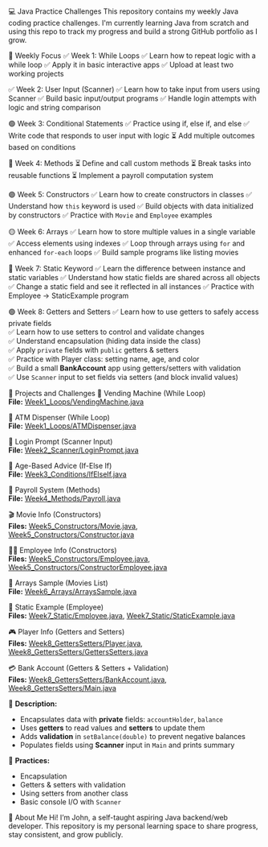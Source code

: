 💻 Java Practice Challenges
This repository contains my weekly Java coding practice challenges.
I'm currently learning Java from scratch and using this repo to track my progress and build a strong GitHub portfolio as I grow.

📅 Weekly Focus
✅ Week 1: While Loops
✅ Learn how to repeat logic with a while loop
✅ Apply it in basic interactive apps
✅ Upload at least two working projects

✅ Week 2: User Input (Scanner)
✅ Learn how to take input from users using Scanner
✅ Build basic input/output programs
✅ Handle login attempts with logic and string comparison

🟢 Week 3: Conditional Statements
✅ Practice using if, else if, and else
✅ Write code that responds to user input with logic
⏳ Add multiple outcomes based on conditions

🔵 Week 4: Methods
⏳ Define and call custom methods
⏳ Break tasks into reusable functions
⏳ Implement a payroll computation system

🟣 Week 5: Constructors
✅ Learn how to create constructors in classes
✅ Understand how `this` keyword is used
✅ Build objects with data initialized by constructors
✅ Practice with `Movie` and `Employee` examples

🟡 Week 6: Arrays
✅ Learn how to store multiple values in a single variable
✅ Access elements using indexes
✅ Loop through arrays using `for` and enhanced `for-each` loops
✅ Build sample programs like listing movies

🔴 Week 7: Static Keyword
✅ Learn the difference between instance and static variables
✅ Understand how static fields are shared across all objects
✅ Change a static field and see it reflected in all instances
✅ Practice with Employee → StaticExample program

🟢 Week 8: Getters and Setters
✅ Learn how to use getters to safely access private fields  
✅ Learn how to use setters to control and validate changes  
✅ Understand encapsulation (hiding data inside the class)  
✅ Apply `private` fields with `public` getters & setters  
✅ Practice with Player class: setting name, age, and color  
✅ Build a small **BankAccount** app using getters/setters with validation  
✅ Use `Scanner` input to set fields via setters (and block invalid values)  

📁 Projects and Challenges
🔁 Vending Machine (While Loop)  
**File:** [Week1_Loops/VendingMachine.java](Week1_Loops/VendingMachine.java)  

🏧 ATM Dispenser (While Loop)  
**File:** [Week1_Loops/ATMDispenser.java](Week1_Loops/ATMDispenser.java)  

🔐 Login Prompt (Scanner Input)  
**File:** [Week2_Scanner/LoginPrompt.java](Week2_Scanner/LoginPrompt.java)  

👴 Age-Based Advice (If-Else If)  
**File:** [Week3_Conditions/IfElseIf.java](Week3_Conditions/IfElseIf.java)  

🧮 Payroll System (Methods)  
**File:** [Week4_Methods/Payroll.java](Week4_Methods/Payroll.java)  

🎬 Movie Info (Constructors)  
**Files:** [Week5_Constructors/Movie.java](Week5_Constructors/Movie.java), [Week5_Constructors/Constructor.java](Week5_Constructors/Constructor.java)  

👨‍💼 Employee Info (Constructors)  
**Files:** [Week5_Constructors/Employee.java](Week5_Constructors/Employee.java), [Week5_Constructors/ConstructorEmployee.java](Week5_Constructors/ConstructorEmployee.java)  

🎥 Arrays Sample (Movies List)  
**File:** [Week6_Arrays/ArraysSample.java](Week6_Arrays/ArraysSample.java)  

🏢 Static Example (Employee)  
**Files:** [Week7_Static/Employee.java](Week7_Static/Employee.java), [Week7_Static/StaticExample.java](Week7_Static/StaticExample.java)  

🎮 Player Info (Getters and Setters)  
**Files:** [Week8_GettersSetters/Player.java](Week8_GettersSetters/Player.java), [Week8_GettersSetters/GettersSetters.java](Week8_GettersSetters/GettersSetters.java)  

💳 Bank Account (Getters & Setters + Validation)  
**Files:** [Week8_GettersSetters/BankAccount.java](Week8_GettersSetters/BankAccount.java), [Week8_GettersSetters/Main.java](Week8_GettersSetters/Main.java)  

🧠 **Description:**  
- Encapsulates data with **private** fields: `accountHolder`, `balance`  
- Uses **getters** to read values and **setters** to update them  
- Adds **validation** in `setBalance(double)` to prevent negative balances  
- Populates fields using **Scanner** input in `Main` and prints summary  

📌 **Practices:**  
- Encapsulation  
- Getters & setters with validation  
- Using setters from another class  
- Basic console I/O with `Scanner`  

👋 About Me
Hi! I’m John, a self-taught aspiring Java backend/web developer.
This repository is my personal learning space to share progress, stay consistent, and grow publicly.


